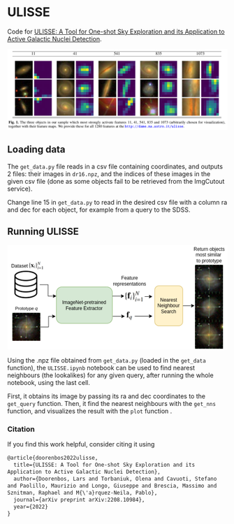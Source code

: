 # ULISSE
Code for [ULISSE: A Tool for One-shot Sky Exploration and its Application to Active Galactic Nuclei Detection](https://arxiv.org/abs/2208.10984). 

![Objects activating pretrained features](figures/features.png "features")

## Loading data

The `get_data.py` file reads in a csv file containing coordinates, and outputs 2 files: their images in `dr16.npz`, and the indices of these images in the given csv file (done as some objects fail to be retrieved from the ImgCutout service). 

Change line 15 in `get_data.py` to read in the desired csv file with a column ra and dec for each object, for example from a query to the SDSS.

## Running ULISSE

![ULISSE](figures/ULISSE.png "ULISSE")

Using the .npz file obtained from `get_data.py` (loaded in the `get_data` function), the `ULISSE.ipynb` notebook can be used to find nearest neighbours (the lookalikes) for any given query, after running the whole notebook, using the last cell.

First, it obtains its image by passing its ra and dec coordinates to the `get_query` function. Then, it find the nearest neighbours with the `get_nns` function, and visualizes the result with the `plot` function .

### Citation

If you find this work helpful, consider citing it using

```
@article{doorenbos2022ulisse,
  title={ULISSE: A Tool for One-shot Sky Exploration and its Application to Active Galactic Nuclei Detection},
  author={Doorenbos, Lars and Torbaniuk, Olena and Cavuoti, Stefano and Paolillo, Maurizio and Longo, Giuseppe and Brescia, Massimo and Sznitman, Raphael and M{\'a}rquez-Neila, Pablo},
  journal={arXiv preprint arXiv:2208.10984},
  year={2022}
}
```
